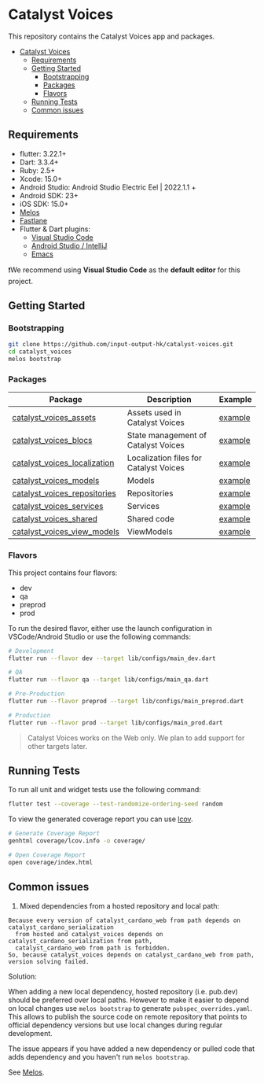 # Catalyst Voices

<!-- markdownlint-disable MD029 -->

This repository contains the Catalyst Voices app and packages.

* [Catalyst Voices](#catalyst-voices)
  * [Requirements](#requirements)
  * [Getting Started](#getting-started)
    * [Bootstrapping](#bootstrapping)
    * [Packages](#packages)
    * [Flavors](#flavors)
  * [Running Tests](#running-tests)
  * [Common issues](#common-issues)

## Requirements

* flutter: 3.22.1+
* Dart: 3.3.4+
* Ruby: 2.5+
* Xcode: 15.0+
* Android Studio: Android Studio Electric Eel | 2022.1.1 +
* Android SDK: 23+
* iOS SDK: 15.0+
* [Melos](https://melos.invertase.dev)
* [Fastlane](https://fastlane.tools)
* Flutter & Dart plugins:
  * [Visual Studio Code](https://flutter.dev/docs/get-started/editor?tab=vscode)
  * [Android Studio / IntelliJ](https://flutter.dev/docs/get-started/editor?tab=androidstudio)
  * [Emacs](https://docs.flutter.dev/get-started/editor?tab=emacs)

❗️We recommend using **Visual Studio Code** as the **default editor** for this project.

## Getting Started

### Bootstrapping

```sh
git clone https://github.com/input-output-hk/catalyst-voices.git
cd catalyst_voices
melos bootstrap
```

### Packages

<!-- markdownlint-disable MD042 -->

| Package                           | Description              | Example   |
|-----------------------------------|--------------------------|-----------|
| [catalyst_voices_assets](./packages/catalyst_voices_assets/)        | Assets used in Catalyst Voices |[example](./packages/catalyst_voices_assets/example/lib/src/main.dart)|
| [catalyst_voices_blocs](./packages/catalyst_voices_blocs/)         | State management of Catalyst Voices |[example](./packages/catalyst_voices_blocs/)|
| [catalyst_voices_localization](./packages/catalyst_voices_localization/)  | Localization files for Catalyst Voices |[example](./packages/catalyst_voices_localization/)|
| [catalyst_voices_models](./packages/catalyst_voices_models/)        | Models |[example](./packages/catalyst_voices_models/)|
| [catalyst_voices_repositories](./packages/catalyst_voices_repositories/)  | Repositories |[example](./packages/catalyst_voices_repositories/)|
| [catalyst_voices_services](./packages/catalyst_voices_services/)      | Services |[example](./packages/catalyst_voices_services/)|
| [catalyst_voices_shared](./packages/catalyst_voices_shared/)   | Shared code  |[example](./packages/catalyst_voices_shared/)|
| [catalyst_voices_view_models](./packages/catalyst_voices_view_models/)   | ViewModels  |[example](./packages/catalyst_voices_view_models/)|

### Flavors

This project contains four flavors:

* dev
* qa
* preprod
* prod

To run the desired flavor, either use the launch configuration in VSCode/Android Studio or use the following commands:

```sh
# Development
flutter run --flavor dev --target lib/configs/main_dev.dart

# QA
flutter run --flavor qa --target lib/configs/main_qa.dart

# Pre-Production
flutter run --flavor preprod --target lib/configs/main_preprod.dart

# Production
flutter run --flavor prod --target lib/configs/main_prod.dart
```

>Catalyst Voices works on the Web only.
>We plan to add support for other targets later.

## Running Tests

To run all unit and widget tests use the following command:

```sh
flutter test --coverage --test-randomize-ordering-seed random
```

To view the generated coverage report you can use [lcov](https://github.com/linux-test-project/lcov).

```sh
# Generate Coverage Report
genhtml coverage/lcov.info -o coverage/

# Open Coverage Report
open coverage/index.html
```

## Common issues
1. Mixed dependencies from a hosted repository and local path:
```
Because every version of catalyst_cardano_web from path depends on catalyst_cardano_serialization
  from hosted and catalyst_voices depends on catalyst_cardano_serialization from path,
  catalyst_cardano_web from path is forbidden.
So, because catalyst_voices depends on catalyst_cardano_web from path, version solving failed.
```

Solution:

When adding a new local dependency, hosted repository (i.e. pub.dev) should be preferred over local paths.
However to make it easier to depend on local changes use `melos bootstrap` to generate `pubspec_overrides.yaml`.
This allows to publish the source code on remote repository that points to official dependency versions but use local changes during regular development.

The issue appears if you have added a new dependency or pulled code that adds dependency and you haven't run `melos bootstrap`.

See [Melos](https://melos.invertase.dev).
